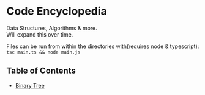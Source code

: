 # Code Encyclopedia
Data Structures, Algorithms & more. </br>
Will expand this over time. </br>

Files can be run from within the directories with(requires node & typescript):
`tsc main.ts && node main.js`
## Table of Contents
- [Binary Tree](./binary-tree/main.ts)
